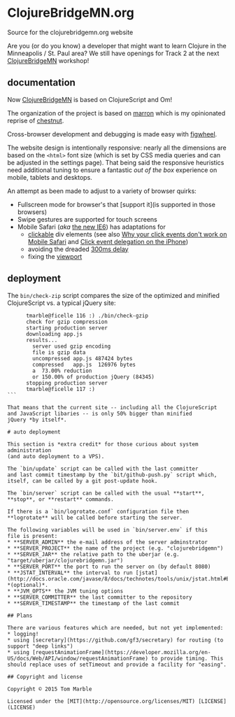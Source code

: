 # ClojureBridgeMN.org

Source for the clojurebridgemn.org website

Are you (or do you know) a developer that might want to learn
Clojure in the Minneapolis / St. Paul area? We still have
openings for Track 2 at the next [ClojureBridgeMN](http://ClojureBridgeMN.org) workshop!

## documentation

Now [ClojureBridgeMN](http://ClojureBridgeMN.org) is based on ClojureScript and Om!

The organization of the project is based on
[marron](https://github.com/tmarble/marron) which is my
opinionated reprise of
[chestnut](https://github.com/plexus/chestnut).

Cross-browser development and debugging is made easy
with [figwheel](https://github.com/bhauman/lein-figwheel).

The website design is intentionally responsive: nearly all
the dimensions are based on the `<html>` font size (which is
set by CSS media queries and can be adjusted in the settings page).
That being said the responsive heuristics need additional
tuning to ensure a fantastic *out of the box* experience
on mobile, tablets and desktops.

An attempt as been made to adjust to a variety of browser
quirks:
* Fullscreen mode for browser's that [support it](is supported in those browsers)
* Swipe gestures are supported for touch screens
* Mobile Safari (*aka* [the new IE6](http://arstechnica.com/gadgets/2014/08/with-mobile-safari-as-the-new-ie6-microsoft-modifies-windows-phone/)) has adaptations for
  * [clickable](http://www.quirksmode.org/blog/archives/2010/09/click_event_del.html) div elements (see also [Why your click events don't work on Mobile Safari](http://www.shdon.com/blog/2013/06/07/why-your-click-events-don-t-work-on-mobile-safari) and [Click event delegation on the iPhone](http://www.quirksmode.org/blog/archives/2010/09/click_event_del.html))
  * avoiding the dreaded [300ms delay](http://cubiq.org/remove-onclick-delay-on-webkit-for-iphone)
  * fixing the [viewport](http://garybacon.com/post/viewport-bug-in-mobile-safari-on-iphone-and-ipad/)

## deployment

The `bin/check-zip` script compares the size of the optimized and minified ClojureScript vs. a typical jQuery site:

````
      tmarble@ficelle 116 :) ./bin/check-gzip
      check for gzip compression
      starting production server
      downloading app.js
      results...
        server used gzip encoding
        file is gzip data
        uncompressed app.js 487424 bytes
        compressed   app.js  126976 bytes
        a  73.00% reduction
        or 150.00% of production jQuery (84345)
      stopping production server
      tmarble@ficelle 117 :)
```

That means that the current site -- including all the ClojureScript
and JavaScript libaries -- is only 50% bigger than minified
jQuery *by itself*.

# auto deployment

This section is *extra credit* for those curious about system administration
(and auto deployment to a VPS).

The `bin/update` script can be called with the last committer
and last commit timestamp by the `bit/github-push.py` script which,
itself, can be called by a git post-update hook.

The `bin/server` script can be called with the usual **start**,
**stop**, or **restart** commands.

If there is a `bin/logrotate.conf` configuration file then
**logrotate** will be called before starting the server.

The following variables will be used in `bin/server.env` if this
file is present:
* **SERVER_ADMIN** the e-mail address of the server adminstrator
* **SERVER_PROJECT** the name of the project (e.g. "clojurebridgemn")
* **SERVER_JAR** the relative path to the uberjar (e.g. "target/uberjar/clojurebridgemn.jar")
* **SERVER_PORT** the port to run the server on (by default 8080)
* **JSTAT_INTERVAL** the interval to run [jstat](http://docs.oracle.com/javase/8/docs/technotes/tools/unix/jstat.html#BEHBBBDJ) *(optional)*.
* **JVM_OPTS** the JVM tuning options
* **SERVER_COMMITTER** the last committer to the repository
* **SERVER_TIMESTAMP** the timestamp of the last commit

## Plans

There are various features which are needed, but not yet implemented:
* logging!
* using [secretary](https://github.com/gf3/secretary) for routing (to support "deep links")
* using [requestAnimationFrame](https://developer.mozilla.org/en-US/docs/Web/API/window/requestAnimationFrame) to provide timing. This should replace uses of setTimeout and provide a facility for "easing".

## Copyright and license

Copyright © 2015 Tom Marble

Licensed under the [MIT](http://opensource.org/licenses/MIT) [LICENSE](LICENSE)
